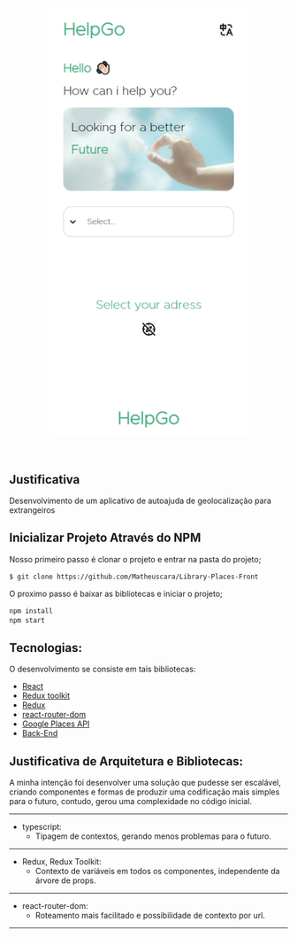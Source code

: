 <p align="center">
  <img alt="Banco Pan" src="src/Styles/imageReadme.png" width="360px">
</p>

<br>

## Justificativa

Desenvolvimento de um aplicativo de autoajuda de geolocalização para extrangeiros

## Inicializar Projeto Através do NPM


Nosso primeiro passo é clonar o projeto e entrar na pasta do projeto;

```bash
$ git clone https://github.com/Matheuscara/Library-Places-Front
```

O proximo passo é baixar as bibliotecas e iniciar o projeto;

```bash
npm install
npm start
```
## Tecnologias:

O desenvolvimento se consiste em tais bibliotecas:

- [React](https://reactjs.org)
- [Redux toolkit](https://redux-toolkit.js.org/)
- [Redux](https://redux.js.org/)
- [react-router-dom](https://www.npmjs.com/package/react-router-dom)
- [Google Places API](https://www.google.com/places/api)
- [Back-End](https://github.com/Matheuscara/library-places-back-nd)

## Justificativa de Arquitetura e Bibliotecas:

A minha intenção foi desenvolver uma solução que pudesse ser escalável, criando componentes e formas de produzir uma codificação mais simples para o futuro, contudo, gerou uma complexidade no código inicial.

---
- typescript:
  - Tipagem de contextos, gerando menos problemas para o futuro.
---
- Redux, Redux Toolkit:
  - Contexto de variáveis em todos os componentes, independente da árvore de props.
---
- react-router-dom:
  - Roteamento mais facilitado e possibilidade de contexto por url.
---
